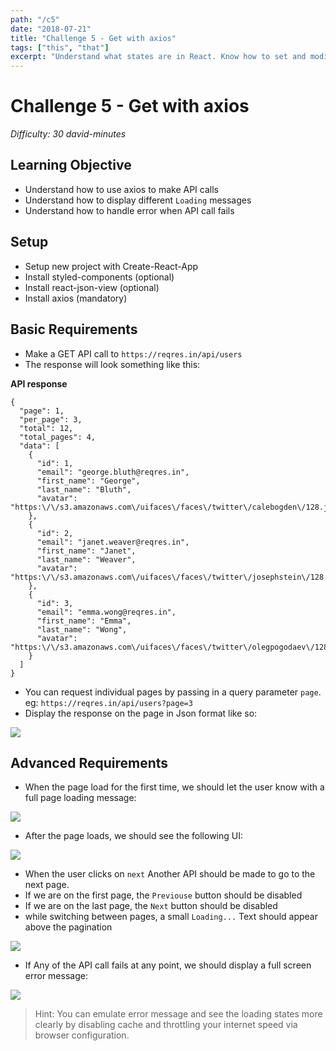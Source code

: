 ```yaml
---
path: "/c5"
date: "2018-07-21"
title: "Challenge 5 - Get with axios"
tags: ["this", "that"]
excerpt: "Understand what states are in React. Know how to set and modify states based on user interaction. Know how to change the UI based on different states"
---
```


# Challenge 5 - Get with axios
*Difficulty: 30 david-minutes*

## Learning Objective

*   Understand how to use axios to make API calls
*   Understand how to display different `Loading` messages
*   Understand how to handle error when API call fails

## Setup

*   Setup new project with Create-React-App
*   Install styled-components (optional)
*   Install react-json-view (optional)
*   Install axios (mandatory)

## Basic Requirements

*   Make a GET API call to `https://reqres.in/api/users`
*   The response will look something like this:

**API response**

```
{
  "page": 1,
  "per_page": 3,
  "total": 12,
  "total_pages": 4,
  "data": [
    {
      "id": 1,
      "email": "george.bluth@reqres.in",
      "first_name": "George",
      "last_name": "Bluth",
      "avatar": "https:\/\/s3.amazonaws.com\/uifaces\/faces\/twitter\/calebogden\/128.jpg"
    },
    {
      "id": 2,
      "email": "janet.weaver@reqres.in",
      "first_name": "Janet",
      "last_name": "Weaver",
      "avatar": "https:\/\/s3.amazonaws.com\/uifaces\/faces\/twitter\/josephstein\/128.jpg"
    },
    {
      "id": 3,
      "email": "emma.wong@reqres.in",
      "first_name": "Emma",
      "last_name": "Wong",
      "avatar": "https:\/\/s3.amazonaws.com\/uifaces\/faces\/twitter\/olegpogodaev\/128.jpg"
    }
  ]
}
```

*   You can request individual pages by passing in a query parameter `page`. eg: `https://reqres.in/api/users?page=3`
*   Display the response on the page in Json format like so:

![](images/c5/1.png?width=950)

## Advanced Requirements

*   When the page load for the first time, we should let the user know with a full page loading message:

![](images/c5/2.png?width=237)

*   After the page loads, we should see the following UI:

![](images/c5/3.png?width=401)

*   When the user clicks on `next` Another API should be made to go to the next page.
*   If we are on the first page, the `Previouse` button should be disabled
*   If we are on the last page, the `Next` button should be disabled
*   while switching between pages, a small `Loading...` Text should appear above the pagination

![](images/c5/4.png?width=313)

*   If Any of the API call fails at any point, we should display a full screen error message:

![](images/c5/5.png?width=132)

> Hint: You can emulate error message and see the loading states more clearly by disabling cache and throttling your internet speed via browser configuration.